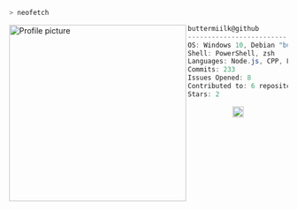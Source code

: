 ```zsh
> neofetch
```

<img align="left" src="https://i.imgur.com/Qq3OJJ0.png" alt="Profile picture" width="320" /> 

```csharp
buttermiilk@github
-------------------------
OS: Windows 10, Debian "bullseye"
Shell: PowerShell, zsh
Languages: Node.js, CPP, Bash
Commits: 233
Issues Opened: 8
Contributed to: 6 repositories
Stars: 2
```
<p align="center">
  <img alt="scheme" src="https://i.imgur.com/T09wbom.jpg" height="20" />
</p>
